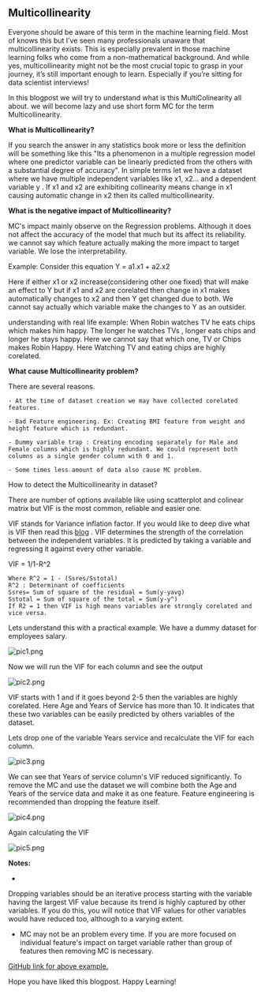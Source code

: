## Multicollinearity

Everyone should be aware of this term in the machine learning field. Most of knows this but I’ve seen many professionals unaware that multicollinearity exists. This is especially prevalent in those machine learning folks who come from a non-mathematical background. And while yes, multicollinearity might not be the most crucial topic to grasp in your journey, it’s still important enough to learn. Especially if you’re sitting for data scientist interviews!

In this blogpost we will try to understand what is this MultiColinearity all about. we will become lazy and use short form MC for the term Multicollinearity.

**What is Multicollinearity?**

If you search the answer in any statistics book more or less the definition will be something like this "Its a phenomenon in a multiple regression model where one predictor variable can be linearly predicted from the others with a substantial degree of accuracy". In simple terms let we have a dataset where we have multiple independent variables like x1, x2... and a dependent variable y . If x1 and x2 are exhibiting collinearity means change in x1 causing automatic change in x2 then its called multicollinearity.


**What is the negative impact of Multicollinearity?**

MC's impact mainly observe on the Regression problems. Although it does not affect the accuracy of the model that much but its affect its reliability. we cannot say which feature actually making the more impact to target variable. We lose the interpretability.

Example:   Consider this equation Y = a1.x1 + a2.x2

Here if either x1 or x2 increase(considering other one fixed) that will make an effect to Y but if x1 and x2 are corelated then change in x1 makes automatically changes to x2 and then Y get changed due to both. We cannot say actually which variable make the changes to Y as an outsider.

understanding with real life example: 
When Robin watches TV he eats chips which makes him happy. The longer he watches TVs , longer eats chips and longer he stays happy. Here we cannot say that which one, TV or Chips makes Robin Happy. Here Watching TV and eating chips are highly corelated.


**What cause Multicollinearity problem?**

There are several reasons.

	- At the time of dataset creation we may have collected corelated features.

	- Bad Feature engineering. Ex: Creating BMI feature from weight and height feature which is redundant.

	- Dummy variable trap : Creating encoding separately for Male and Female columns which is highly redundant. We could represent both columns as a single gender column with 0 and 1.

	- Some times less amount of data also cause MC problem.

How to detect the Multicollinearity in dataset?

There are number of options available like using scatterplot and colinear matrix but VIF is the most common, reliable and easier one. 

VIF stands for Variance inflation factor. If you would like to deep dive what is VIF then read this   [blog](https://statisticsbyjim.com/regression/variance-inflation-factors/) . VIF determines the strength of the correlation between the independent variables. It is predicted by taking a variable and regressing it against every other variable. 

VIF = 1/1-R^2  

```
Where R^2 = 1 - (Ssres/Sstotal)  
R^2 : Determinant of coefficients
Ssres= Sum of square of the residual = Sum(y-yavg)
Sstotal = Sum of square of the total = Sum(y-y^) 
If R2 = 1 then VIF is high means variables are strongly corelated and vice versa.

``` 

Lets understand this with a practical example. We have a dummy dataset for employees salary.

![pic1.png](https://cdn.hashnode.com/res/hashnode/image/upload/v1637418541896/Zv91_yZut.png)

Now we will run the VIF for each column and see the output

![pic2.png](https://cdn.hashnode.com/res/hashnode/image/upload/v1637418610499/gfsQbOUYT.png)

VIF starts with 1 and if it goes beyond 2-5 then the variables are highly corelated. Here Age and Years of Service has more than 10. It indicates that these two variables can be easily predicted by others variables of the dataset.

Lets drop one of the variable Years service and recalculate the VIF for each column.

![pic3.png](https://cdn.hashnode.com/res/hashnode/image/upload/v1637418709656/368Y_qLjc.png)

We can see that Years of service column's VIF reduced significantly. To remove the MC and use the dataset we will combine both the Age and Years of the service data and make it as one feature. Feature engineering is recommended than dropping the feature itself.

![pic4.png](https://cdn.hashnode.com/res/hashnode/image/upload/v1637418845428/8LxjuwZlr.png)

Again calculating the VIF

![pic5.png](https://cdn.hashnode.com/res/hashnode/image/upload/v1637418893622/as9deMvDx.png)

**Notes:**

- 
Dropping variables should be an iterative process starting with the variable having the largest VIF value because its trend is highly captured by other variables. If you do this, you will notice that VIF values for other variables would have reduced too, although to a varying extent.

- MC may not be an problem every time. If you are more focused on individual feature's impact on target variable rather than group of features then removing MC is necessary.

 [GitHub link for above example.](https://github.com/git-chinmay/deep_learning_python_book_excs/tree/master/multi_colinearity) 

Hope you have liked this blogpost. Happy Learning!



